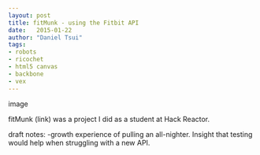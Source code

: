 ```yaml
---
layout: post
title: fitMunk - using the Fitbit API
date:   2015-01-22
author: "Daniel Tsui"
tags:
- robots
- ricochet
- html5 canvas
- backbone
- vex
---
```


image

fitMunk (link) was a project I did as a student at Hack Reactor.

draft notes:
-growth experience of pulling an all-nighter. Insight that testing would help when struggling with a new API.